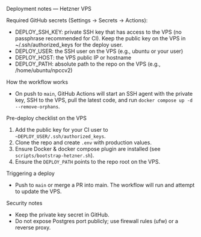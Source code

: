 Deployment notes — Hetzner VPS

Required GitHub secrets (Settings → Secrets → Actions):
- DEPLOY_SSH_KEY: private SSH key that has access to the VPS (no passphrase recommended for CI). Keep the public key on the VPS in ~/.ssh/authorized_keys for the deploy user.
- DEPLOY_USER: the SSH user on the VPS (e.g., ubuntu or your user)
- DEPLOY_HOST: the VPS public IP or hostname
- DEPLOY_PATH: absolute path to the repo on the VPS (e.g., /home/ubuntu/npccv2)

How the workflow works
- On push to `main`, GitHub Actions will start an SSH agent with the private key, SSH to the VPS, pull the latest code, and run `docker compose up -d --remove-orphans`.

Pre-deploy checklist on the VPS
1) Add the public key for your CI user to `~DEPLOY_USER/.ssh/authorized_keys`.
2) Clone the repo and create `.env` with production values.
3) Ensure Docker & docker compose plugin are installed (see `scripts/bootstrap-hetzner.sh`).
4) Ensure the `DEPLOY_PATH` points to the repo root on the VPS.

Triggering a deploy
- Push to `main` or merge a PR into main. The workflow will run and attempt to update the VPS.

Security notes
- Keep the private key secret in GitHub.
- Do not expose Postgres port publicly; use firewall rules (ufw) or a reverse proxy.
